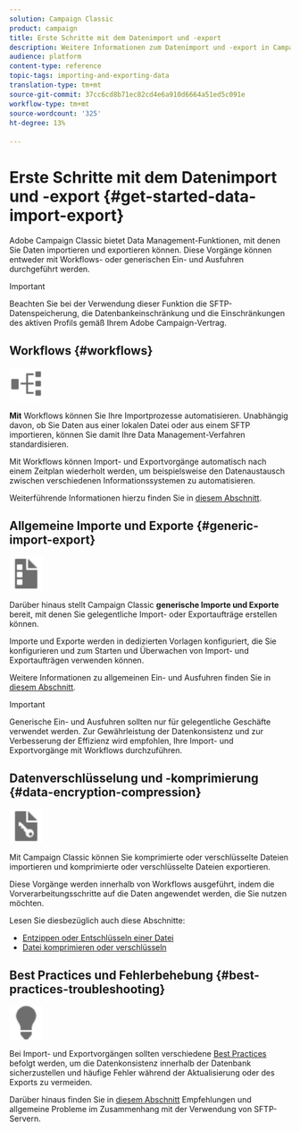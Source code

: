 ```yaml
---
solution: Campaign Classic
product: campaign
title: Erste Schritte mit dem Datenimport und -export
description: Weitere Informationen zum Datenimport und -export in Campaign Classic.
audience: platform
content-type: reference
topic-tags: importing-and-exporting-data
translation-type: tm+mt
source-git-commit: 37cc6cd8b71ec82cd4e6a910d6664a51ed5c091e
workflow-type: tm+mt
source-wordcount: '325'
ht-degree: 13%

---
```



# Erste Schritte mit dem Datenimport und -export {#get-started-data-import-export}

Adobe Campaign Classic bietet Data Management-Funktionen, mit denen Sie Daten importieren und exportieren können. Diese Vorgänge können entweder mit Workflows- oder generischen Ein- und Ausfuhren durchgeführt werden.

>[!IMPORTANT]
>
>Beachten Sie bei der Verwendung dieser Funktion die SFTP-Datenspeicherung, die Datenbankeinschränkung und die Einschränkungen des aktiven Profils gemäß Ihrem Adobe Campaign-Vertrag.

## Workflows {#workflows}

<img src="assets/do-not-localize/icon_workflows.svg" width="60px">

**Mit** Workflows können Sie Ihre Importprozesse automatisieren. Unabhängig davon, ob Sie Daten aus einer lokalen Datei oder aus einem SFTP importieren, können Sie damit Ihre Data Management-Verfahren standardisieren.

Mit Workflows können Import- und Exportvorgänge automatisch nach einem Zeitplan wiederholt werden, um beispielsweise den Datenaustausch zwischen verschiedenen Informationssystemen zu automatisieren.

Weiterführende Informationen hierzu finden Sie in [diesem Abschnitt](../../platform/using/import-export-workflows.md).

## Allgemeine Importe und Exporte {#generic-import-export}

<img src="assets/do-not-localize/icon_templates.svg" width="60px">

Darüber hinaus stellt Campaign Classic **generische Importe und Exporte** bereit, mit denen Sie gelegentliche Import- oder Exportaufträge erstellen können.

Importe und Exporte werden in dedizierten Vorlagen konfiguriert, die Sie konfigurieren und zum Starten und Überwachen von Import- und Exportaufträgen verwenden können.

Weitere Informationen zu allgemeinen Ein- und Ausfuhren finden Sie in [diesem Abschnitt](../../platform/using/about-generic-imports-exports.md).

>[!IMPORTANT]
>Generische Ein- und Ausfuhren sollten nur für gelegentliche Geschäfte verwendet werden. Zur Gewährleistung der Datenkonsistenz und zur Verbesserung der Effizienz wird empfohlen, Ihre Import- und Exportvorgänge mit Workflows durchzuführen.

## Datenverschlüsselung und -komprimierung {#data-encryption-compression}

<img src="assets/do-not-localize/icon_encrypt.svg" width="60px">

Mit Campaign Classic können Sie komprimierte oder verschlüsselte Dateien importieren und komprimierte oder verschlüsselte Dateien exportieren.

Diese Vorgänge werden innerhalb von Workflows ausgeführt, indem die Vorverarbeitungsschritte auf die Daten angewendet werden, die Sie nutzen möchten.

Lesen Sie diesbezüglich auch diese Abschnitte:

* [Entzippen oder Entschlüsseln einer Datei](../../platform/using/unzip-decrypt.md)
* [Datei komprimieren oder verschlüsseln](../../platform/using/zip-encrypt.md)

## Best Practices und Fehlerbehebung {#best-practices-troubleshooting}

<img src="assets/do-not-localize/icon_bestpractices.svg" width="60px">

Bei Import- und Exportvorgängen sollten verschiedene [Best Practices](../../platform/using/import-export-best-practices.md) befolgt werden, um die Datenkonsistenz innerhalb der Datenbank sicherzustellen und häufige Fehler während der Aktualisierung oder des Exports zu vermeiden.

Darüber hinaus finden Sie in [diesem Abschnitt](../../platform/using/sftp-server-usage.md) Empfehlungen und allgemeine Probleme im Zusammenhang mit der Verwendung von SFTP-Servern.
